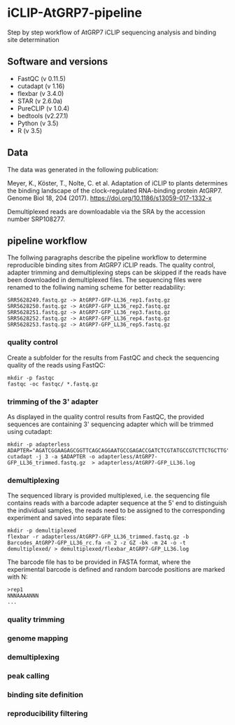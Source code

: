 # iCLIP-AtGRP7-pipeline
Step by step workflow of AtGRP7 iCLIP sequencing analysis and binding site determination

## Software and versions
- FastQC (v 0.11.5)
- cutadapt (v 1.16)
- flexbar (v 3.4.0)
- STAR (v 2.6.0a)
- PureCLIP (v 1.0.4)
- bedtools (v2.27.1)
- Python (v 3.5) 
- R (v 3.5)
  
## Data
The data was generated in the following publication:


Meyer, K., Köster, T., Nolte, C. et al. Adaptation of iCLIP to plants determines the binding landscape of the clock-regulated RNA-binding protein AtGRP7. Genome Biol 18, 204 (2017). https://doi.org/10.1186/s13059-017-1332-x

Demultiplexed reads are downloadable via the SRA by the accession number SRP108277.

## pipeline workflow
The follwing paragraphs describe the pipeline workflow to determine reproducible binding sites from AtGRP7 iCLIP reads. The quality control, adapter trimming and demultiplexing steps can be skipped if the reads have been downloaded in demultiplexed files. The sequencing files were renamed to the follwing naming scheme for better readability:

```
SRR5628249.fastq.gz -> AtGRP7-GFP-LL36_rep1.fastq.gz
SRR5628250.fastq.gz -> AtGRP7-GFP_LL36_rep2.fastq.gz
SRR5628251.fastq.gz -> AtGRP7-GFP_LL36_rep3.fastq.gz
SRR5628252.fastq.gz -> AtGRP7-GFP_LL36_rep4.fastq.gz
SRR5628253.fastq.gz -> AtGRP7-GFP_LL36_rep5.fastq.gz
```

### quality control
Create a subfolder for the results from FastQC and check the sequencing quality of the reads using FastQC:
```
mkdir -p fastqc
fastqc -oc fastqc/ *.fastq.gz
```


### trimming of the 3' adapter
As displayed in the quality control results from FastQC, the provided sequences are containing 3' sequencing adapter which will be trimmed using cutadapt: 
```
mkdir -p adapterless
ADAPTER="AGATCGGAAGAGCGGTTCAGCAGGAATGCCGAGACCGATCTCGTATGCCGTCTTCTGCTTG"
cutadapt -j 3 -a $ADAPTER -o adapterless/AtGRP7-GFP_LL36_trimmed.fastq.gz  > adapterless/AtGRP7-GFP_LL36.log
```

### demultiplexing
The sequenced library is provided multiplexed, i.e. the sequencing file contains reads with a barcode adapter sequence at the 5' end to distinguish the individual samples, the reads need to be assigned to the corresponding experiment and saved into separate files:
```
mkdir -p demultiplexed
flexbar -r adapterless/AtGRP7-GFP_LL36_trimmed.fastq.gz -b Barcodes_AtGRP7-GFP_LL36_rc.fa -n 2 -z GZ -bk -m 24 -o -t demultiplexed/ > demultiplexed/flexbar_AtGRP7-GFP_LL36.log
```

The barcode file has to be provided in FASTA format, where the experimental barcode is defined and random barcode positions are marked with N: 
```
>rep1
NNNAAAANNN
...
```

### quality trimming

### genome mapping
### demultiplexing
### peak calling
### binding site definition
### reproducibility filtering
